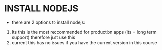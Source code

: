 # INSTALL NODEJS

- there are 2 options to install nodejs:

1. lts
   this is the most reccommended for production apps
   (lts = long term support) therefore just use this
2. current
   this has no issues if you have the current version
   in this course
